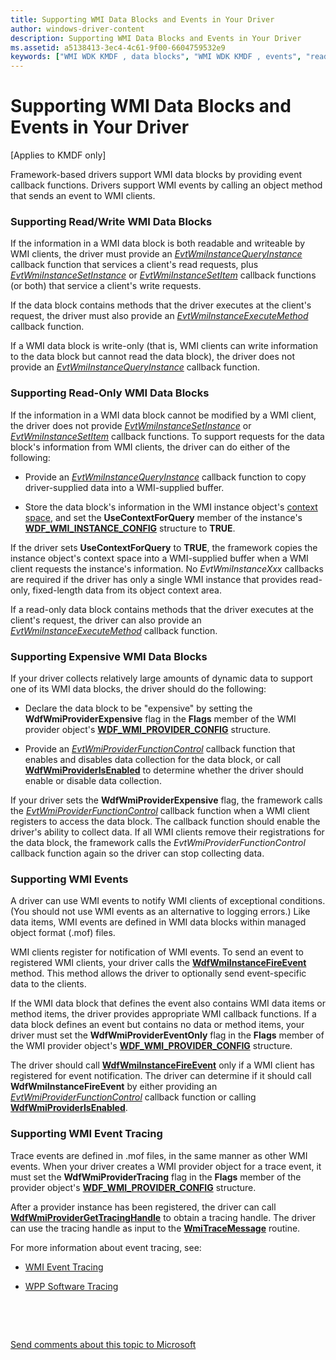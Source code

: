 ```yaml
---
title: Supporting WMI Data Blocks and Events in Your Driver
author: windows-driver-content
description: Supporting WMI Data Blocks and Events in Your Driver
ms.assetid: a5138413-3ec4-4c61-9f00-6604759532e9
keywords: ["WMI WDK KMDF , data blocks", "WMI WDK KMDF , events", "read/write WMI data blocks WDK KMDF", "read-only WMI data blocks WDK KMDF", "events WDK KMDF , WMI", "tracing WDK KMDF"]
---
```


# Supporting WMI Data Blocks and Events in Your Driver


\[Applies to KMDF only\]

Framework-based drivers support WMI data blocks by providing event callback functions. Drivers support WMI events by calling an object method that sends an event to WMI clients.

### <a href="" id="supporting-read-write-wmi-data-blocks"></a> Supporting Read/Write WMI Data Blocks

If the information in a WMI data block is both readable and writeable by WMI clients, the driver must provide an [*EvtWmiInstanceQueryInstance*](https://msdn.microsoft.com/library/windows/hardware/ff541843) callback function that services a client's read requests, plus [*EvtWmiInstanceSetInstance*](https://msdn.microsoft.com/library/windows/hardware/ff541847) or [*EvtWmiInstanceSetItem*](https://msdn.microsoft.com/library/windows/hardware/ff541852) callback functions (or both) that service a client's write requests.

If the data block contains methods that the driver executes at the client's request, the driver must also provide an [*EvtWmiInstanceExecuteMethod*](https://msdn.microsoft.com/library/windows/hardware/ff541836) callback function.

If a WMI data block is write-only (that is, WMI clients can write information to the data block but cannot read the data block), the driver does not provide an [*EvtWmiInstanceQueryInstance*](https://msdn.microsoft.com/library/windows/hardware/ff541843) callback function.

### <a href="" id="supporting-read-only-wmi-data-blocks"></a> Supporting Read-Only WMI Data Blocks

If the information in a WMI data block cannot be modified by a WMI client, the driver does not provide [*EvtWmiInstanceSetInstance*](https://msdn.microsoft.com/library/windows/hardware/ff541847) or [*EvtWmiInstanceSetItem*](https://msdn.microsoft.com/library/windows/hardware/ff541852) callback functions. To support requests for the data block's information from WMI clients, the driver can do either of the following:

-   Provide an [*EvtWmiInstanceQueryInstance*](https://msdn.microsoft.com/library/windows/hardware/ff541843) callback function to copy driver-supplied data into a WMI-supplied buffer.

-   Store the data block's information in the WMI instance object's [context space](framework-object-context-space.md), and set the **UseContextForQuery** member of the instance's [**WDF\_WMI\_INSTANCE\_CONFIG**](https://msdn.microsoft.com/library/windows/hardware/ff553058) structure to **TRUE**.

If the driver sets **UseContextForQuery** to **TRUE**, the framework copies the instance object's context space into a WMI-supplied buffer when a WMI client requests the instance's information. No *EvtWmiInstanceXxx* callbacks are required if the driver has only a single WMI instance that provides read-only, fixed-length data from its object context area.

If a read-only data block contains methods that the driver executes at the client's request, the driver can also provide an [*EvtWmiInstanceExecuteMethod*](https://msdn.microsoft.com/library/windows/hardware/ff541836) callback function.

### Supporting Expensive WMI Data Blocks

If your driver collects relatively large amounts of dynamic data to support one of its WMI data blocks, the driver should do the following:

-   Declare the data block to be "expensive" by setting the **WdfWmiProviderExpensive** flag in the **Flags** member of the WMI provider object's [**WDF\_WMI\_PROVIDER\_CONFIG**](https://msdn.microsoft.com/library/windows/hardware/ff553067) structure.

-   Provide an [*EvtWmiProviderFunctionControl*](https://msdn.microsoft.com/library/windows/hardware/ff541855) callback function that enables and disables data collection for the data block, or call [**WdfWmiProviderIsEnabled**](https://msdn.microsoft.com/library/windows/hardware/ff551200) to determine whether the driver should enable or disable data collection.

If your driver sets the **WdfWmiProviderExpensive** flag, the framework calls the [*EvtWmiProviderFunctionControl*](https://msdn.microsoft.com/library/windows/hardware/ff541855) callback function when a WMI client registers to access the data block. The callback function should enable the driver's ability to collect data. If all WMI clients remove their registrations for the data block, the framework calls the *EvtWmiProviderFunctionControl* callback function again so the driver can stop collecting data.

### Supporting WMI Events

A driver can use WMI events to notify WMI clients of exceptional conditions. (You should not use WMI events as an alternative to logging errors.) Like data items, WMI events are defined in WMI data blocks within managed object format (.mof) files.

WMI clients register for notification of WMI events. To send an event to registered WMI clients, your driver calls the [**WdfWmiInstanceFireEvent**](https://msdn.microsoft.com/library/windows/hardware/ff551182) method. This method allows the driver to optionally send event-specific data to the clients.

If the WMI data block that defines the event also contains WMI data items or method items, the driver provides appropriate WMI callback functions. If a data block defines an event but contains no data or method items, your driver must set the **WdfWmiProviderEventOnly** flag in the **Flags** member of the WMI provider object's [**WDF\_WMI\_PROVIDER\_CONFIG**](https://msdn.microsoft.com/library/windows/hardware/ff553067) structure.

The driver should call [**WdfWmiInstanceFireEvent**](https://msdn.microsoft.com/library/windows/hardware/ff551182) only if a WMI client has registered for event notification. The driver can determine if it should call **WdfWmiInstanceFireEvent** by either providing an [*EvtWmiProviderFunctionControl*](https://msdn.microsoft.com/library/windows/hardware/ff541855) callback function or calling [**WdfWmiProviderIsEnabled**](https://msdn.microsoft.com/library/windows/hardware/ff551200).

### Supporting WMI Event Tracing

Trace events are defined in .mof files, in the same manner as other WMI events. When your driver creates a WMI provider object for a trace event, it must set the **WdfWmiProviderTracing** flag in the **Flags** member of the provider object's [**WDF\_WMI\_PROVIDER\_CONFIG**](https://msdn.microsoft.com/library/windows/hardware/ff553067) structure.

After a provider instance has been registered, the driver can call [**WdfWmiProviderGetTracingHandle**](https://msdn.microsoft.com/library/windows/hardware/ff551198) to obtain a tracing handle. The driver can use the tracing handle as input to the [**WmiTraceMessage**](https://msdn.microsoft.com/library/windows/hardware/ff565836) routine.

For more information about event tracing, see:

-   [WMI Event Tracing](https://msdn.microsoft.com/library/windows/hardware/ff566350)

-   [WPP Software Tracing](https://msdn.microsoft.com/library/windows/hardware/ff556204)

 

 

[Send comments about this topic to Microsoft](mailto:wsddocfb@microsoft.com?subject=Documentation%20feedback%20%5Bwdf\wdf%5D:%20Supporting%20WMI%20Data%20Blocks%20and%20Events%20in%20Your%20Driver%20%20RELEASE:%20%284/5/2016%29&body=%0A%0APRIVACY%20STATEMENT%0A%0AWe%20use%20your%20feedback%20to%20improve%20the%20documentation.%20We%20don't%20use%20your%20email%20address%20for%20any%20other%20purpose,%20and%20we'll%20remove%20your%20email%20address%20from%20our%20system%20after%20the%20issue%20that%20you're%20reporting%20is%20fixed.%20While%20we're%20working%20to%20fix%20this%20issue,%20we%20might%20send%20you%20an%20email%20message%20to%20ask%20for%20more%20info.%20Later,%20we%20might%20also%20send%20you%20an%20email%20message%20to%20let%20you%20know%20that%20we've%20addressed%20your%20feedback.%0A%0AFor%20more%20info%20about%20Microsoft's%20privacy%20policy,%20see%20http://privacy.microsoft.com/default.aspx. "Send comments about this topic to Microsoft")




